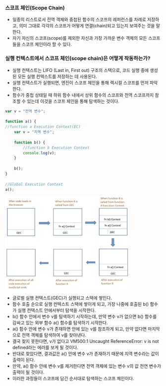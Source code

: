 ### 스코프 체인(Scope Chain)
- 일종의 리스트로서 전역 객체와 중첩된 함수의 스코프의 레퍼런스를 차례로 저장하고, 의미 그대로 각각의 스코프가 어떻게 연결(chain)되고 있는지 보여주는 것을 말한다.
- 자기 자신의 스코프(scope)를 제외한 자신과 가장 가까운 변수 객체의 모든 스코프들을 스코프 체인이라 할 수 있다.

### 실행 컨텍스트에서 스코프 체인(scope chain)은 어떻게 작동하는가?
- 실행 컨텍스트는 LIFO (Last in, First out) 구조의 스택으로, 코드 실행 중에 생성된 모든 실행 컨텍스트를 저장하는 데 사용된다.
- 실행 컨텍스트가 실행되면, 엔진이 스코프 체인을 통해 렉시컬 스코프를 먼저 파악한다.
- 함수가 중첩 상태일 때 하위 함수 내에서 상위 함수의 스코프와 전역 스코프까지 참조할 수 있는데 이것을 스코프 체인을 통해 탐색하는 것이다.
```js
var v = "전역 변수";

function a() {
//function a Execution Context(EC)
	var v = "지역 변수";
    
    function b() {
    	//function b Execution Context
    	console.log(v);
    }
    
    b();
}

//Global Execution Context
a();
```
<img src="../../Img/스코프체인.png" width="400" height="300"/>

- 글로벌 실행 컨텍스트(GEC)가 실행되고 스택에 쌓인다.
- 함수 호출 순으로 실행 컨텍스트 스택에 쌓이게 되고, 가장 나중에 호출된 b() 함수가 실행 컨텍스트 안에서부터 탐색을 시작한다.
- b() 함수 안에서 변수 v를 탐색하기 시작하는데, 만약 변수 v가 없으면 b() 함수를 감싸고 있는 외부 함수 a() 함수를 탐색하기 시작한다.
- a() 함수 안에 변수 v가 존재하면 안에 있는 v를 참조하게 되고, 만약 없다면 마지막으로 전역 객체를 탐색하여 v를 찾아낸다.
- 결국 찾지 못한다면, v가 없다고 VM500:1 Uncaught ReferenceError: v is not defined라는 에러를 보게 될 것이다.
- 반대로 찾았다면, 결과값은 a() 안에 변수 v가 존재하기 때문에 지역 변수라는 값이 출력이 된다.
- 만약, a() 함수 안에 변수 v를 제거한다면 전역 객체에 있는 변수 v의 값 전연 변수가 출력이 될 것이다.
- 이러한 과정들이 스코프에 담긴 순서대로 탐색하는 스코프 체인이다.
